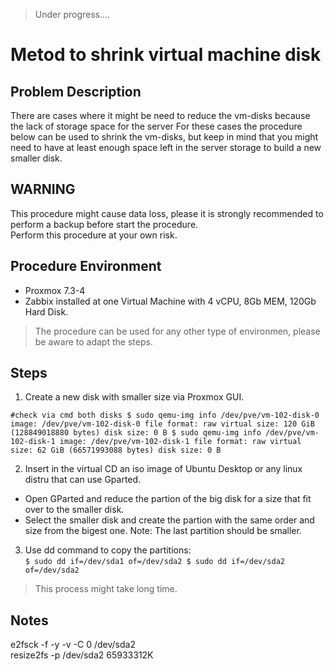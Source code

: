
> Under progress....

# Metod to shrink virtual machine disk

## Problem Description
There are cases where it might be need to reduce the vm-disks because the lack of storage space for the server
For these cases the procedure below can be used to shrink the vm-disks, but keep in mind that you might need to have 
at least enough space left in the server storage to build a new smaller disk.

## WARNING
This procedure might cause data loss, please it is strongly recommended to perform a backup before start the procedure.  
Perform this procedure at your own risk.

## Procedure Environment
- Proxmox 7.3-4
- Zabbix installed at one Virtual Machine with 4 vCPU, 8Gb MEM, 120Gb Hard Disk.

> The procedure can be used for any other type of environmen, please be aware to adapt the steps.

## Steps

1. Create a new disk with smaller size via Proxmox GUI.  

`#check via cmd both disks
$ sudo qemu-img info /dev/pve/vm-102-disk-0
image: /dev/pve/vm-102-disk-0
file format: raw
virtual size: 120 GiB (128849018880 bytes)
disk size: 0 B
$ sudo qemu-img info /dev/pve/vm-102-disk-1
image: /dev/pve/vm-102-disk-1
file format: raw
virtual size: 62 GiB (66571993088 bytes)
disk size: 0 B`

2. Insert in the virtual CD an iso image of Ubuntu Desktop or any linux distru that can use Gparted.  
- Open GParted and reduce the partion of the big disk for a size that fit over to the smaller disk.  
- Select the smaller disk and create the partion with the same order and size from the bigest one. Note: The last partition should be smaller.  

3. Use dd command to copy the partitions:  
`$ sudo dd if=/dev/sda1 of=/dev/sda2
$ sudo dd if=/dev/sda2 of=/dev/sda2`
> This process might take long time.

## Notes
e2fsck -f -y -v -C 0 /dev/sda2  
resize2fs -p /dev/sda2 65933312K

